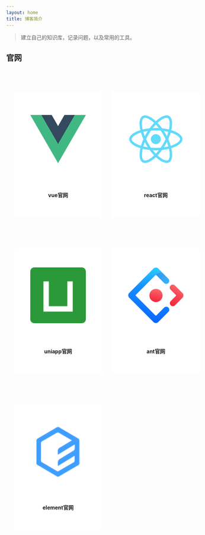 ```yaml
---
layout: home
title: 博客简介
---
```


>建立自己的知识库，记录问题，以及常用的工具。

## 官网

<div class="container">
        <div class="card" onclick="window.open('https://cn.vuejs.org/')">
            <img class="img" src="./gitbook/images/vue.png" alt="">
            <span>vue官网</span>
        </div>
        <div class="card" onclick="window.open('https://react.docschina.org/')">
            <img class="img" src="./gitbook/images/react.png" alt="">
            <span>react官网</span>
        </div>
        <div class="card" onclick="window.open('https://uniapp.dcloud.net.cn/')">
            <img class="img" src="./gitbook/images/uniapp.png" alt="">
            <span>uniapp官网</span>
        </div>
        <div class="card" onclick="window.open('https://ant.design/index-cn')">
            <img class="img" src="./gitbook/images/ant.svg" alt="">
            <span>ant官网</span>
        </div>
        <div class="card" onclick="window.open('https://element.eleme.cn/#/zh-CN')">
            <img class="img" src="./gitbook/images/elementUi.jpg" alt="">
            <span>element官网</span>
        </div>
</div>

<style>
    .container{
        width: 100%;
        padding: 20px;
        display: flex;
        justify-content: space-between;
        align-items: center;
        flex-wrap: wrap;
    }
    .container:after{
        width: 100px;
        padding: 20px;
        content: ''
    }
    .card{
        padding: 20px;
        width: 200px;
        height: 300px;
        margin: 40px 0;
        background-color: #fff;
        border-radius: 10px;
        display: flex;
        flex-direction: column;
        justify-content: space-around;
        align-items: center;
        cursor: pointer;
        transition: all 0.5s;
        font-weight: bolder;
    }
    .img{
        width: 150px; 
        height: 150px;
        border-radius: 10px;
    }
    .clamp{
        overflow: hidden;
        -webkit-line-clamp: 2;
        text-overflow: ellipsis;
        display: -webkit-box;
        -webkit-box-orient: vertical;
    }

    .card span {
        cursor: pointer;
        display: inline-block;
        position: relative;
        transition: 0.5s;
    }

    .card span:after {
        content: '»';
        position: absolute;
        opacity: 0;
        top: 0;
        right: -5px;
        transition: 0.5s;
    }
    .card:hover {
        box-shadow: 0 12px 16px 0 rgba(0,0,0,0.24), 0 17px 50px 0 rgba(0,0,0,0.19);
    }

    .card:hover span {
        padding-right: 15px;
    }

    .card:hover span:after {
        opacity: 1;
        right: 0;
    }
</style>

